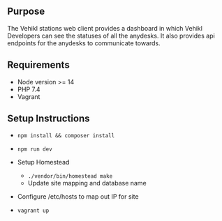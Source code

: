 ## Purpose 

The Vehikl stations web client provides a dashboard in which Vehikl Developers can see the statuses of all the anydesks.
It also provides api endpoints for the anydesks to communicate towards.

## Requirements

- Node version >= 14
- PHP 7.4
- Vagrant

## Setup Instructions

- `npm install && composer install`
- `npm run dev`

- Setup Homestead
  - `./vendor/bin/homestead make`
  - Update site mapping and database name
  
- Configure /etc/hosts to map out IP for site
    
- `vagrant up`

